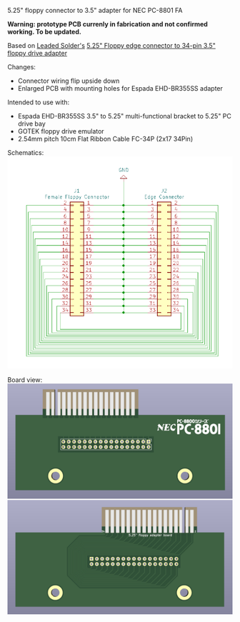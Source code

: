 5.25" floppy connector to 3.5" adapter for NEC PC-8801 FA

**Warning: prototype PCB currenly in fabrication and not confirmed working. To be updated.**

Based on [Leaded Solder's](https://www.leadedsolder.com/) [5.25" Floppy edge connector to 34-pin 3.5" floppy drive adapter](https://www.pcbway.com/project/shareproject/5_25__Floppy_edge_connector_to_34_pin_3_5__floppy_drive_adapter.html)

Changes:
* Connector wiring flip upside down
* Enlarged PCB with mounting holes for Espada EHD-BR355SS adapter

Intended to use with:
* Espada EHD-BR355SS 3.5" to 5.25" multi-functional bracket to 5.25" PC drive bay
* GOTEK floppy drive emulator
* 2.54mm pitch 10cm Flat Ribbon Cable FC-34P (2x17 34Pin)

Schematics:<br>
![Scheme](images/scheme.png)

Board view:<br>
![Top](images/top.png)
![Bottom](images/bottom.png)

